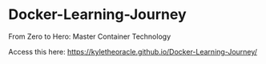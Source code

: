 # Docker-Learning-Journey
 From Zero to Hero: Master Container Technology

 Access this here:
https://kyletheoracle.github.io/Docker-Learning-Journey/
